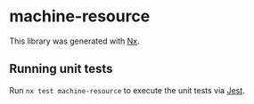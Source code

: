 # machine-resource

This library was generated with [Nx](https://nx.dev).

## Running unit tests

Run `nx test machine-resource` to execute the unit tests via [Jest](https://jestjs.io).
